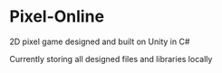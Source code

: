 # Pixel-Online
2D pixel game designed and built on Unity in C#

Currently storing all designed files and libraries locally
